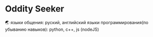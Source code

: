 # Oddity Seeker
🌏 языки общения: руский, английский
языки программирования(по убыванию навыков):  python, c++, js (nodeJS)

